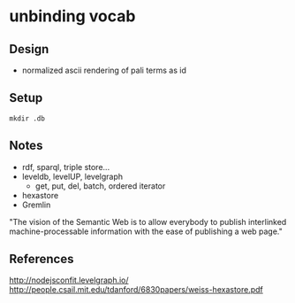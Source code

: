 # unbinding vocab

## Design

- normalized ascii rendering of pali terms as id

## Setup

```
mkdir .db

```

## Notes

- rdf, sparql, triple store...
- leveldb, levelUP, levelgraph
  - get, put, del, batch, ordered iterator
- hexastore
- Gremlin

"The vision of the Semantic Web is to allow everybody
to publish interlinked machine-processable information with
the ease of publishing a web page."

## References

http://nodejsconfit.levelgraph.io/
http://people.csail.mit.edu/tdanford/6830papers/weiss-hexastore.pdf



